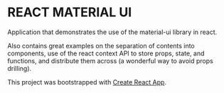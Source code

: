 
# REACT MATERIAL UI
Application that demonstrates the use of the material-ui library in react.

Also contains great examples on the separation of contents into components, use of the react context API to store props, state, and functions, and distribute them across (a wonderful way to avoid props drilling).

This project was bootstrapped with [Create React App](https://github.com/facebookincubator/create-react-app).
